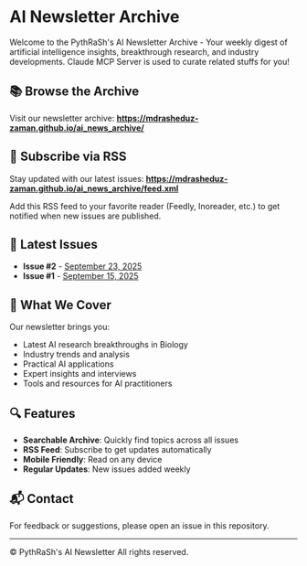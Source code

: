 # AI Newsletter Archive

Welcome to the PythRaSh's AI Newsletter Archive - Your weekly digest of artificial intelligence insights, breakthrough research, and industry developments. Claude MCP Server is used to curate related stuffs for you!

## 📚 Browse the Archive

Visit our newsletter archive: **https://mdrasheduz-zaman.github.io/ai_news_archive/**

## 📡 Subscribe via RSS

Stay updated with our latest issues: **https://mdrasheduz-zaman.github.io/ai_news_archive/feed.xml**

Add this RSS feed to your favorite reader (Feedly, Inoreader, etc.) to get notified when new issues are published.

## 📰 Latest Issues

- **Issue #2** - [September 23, 2025](https://mdrasheduz-zaman.github.io/ai_news_archive/AI_Newsletter_2025_09_23.html)
- **Issue #1** - [September 15, 2025](https://mdrasheduz-zaman.github.io/ai_news_archive/AI_Newsletter_2025_09_15.html)

## 🎯 What We Cover

Our newsletter brings you:
- Latest AI research breakthroughs in Biology
- Industry trends and analysis  
- Practical AI applications
- Expert insights and interviews
- Tools and resources for AI practitioners

## 🔍 Features

- **Searchable Archive**: Quickly find topics across all issues
- **RSS Feed**: Subscribe to get updates automatically
- **Mobile Friendly**: Read on any device
- **Regular Updates**: New issues added weekly

## 📬 Contact

For feedback or suggestions, please open an issue in this repository.

---

© PythRaSh's AI Newsletter All rights reserved.
